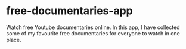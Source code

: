# free-documentaries-app
Watch free Youtube documentaries online. In this app, I have collected some of my favourite free documentaries for everyone to watch in one place.
